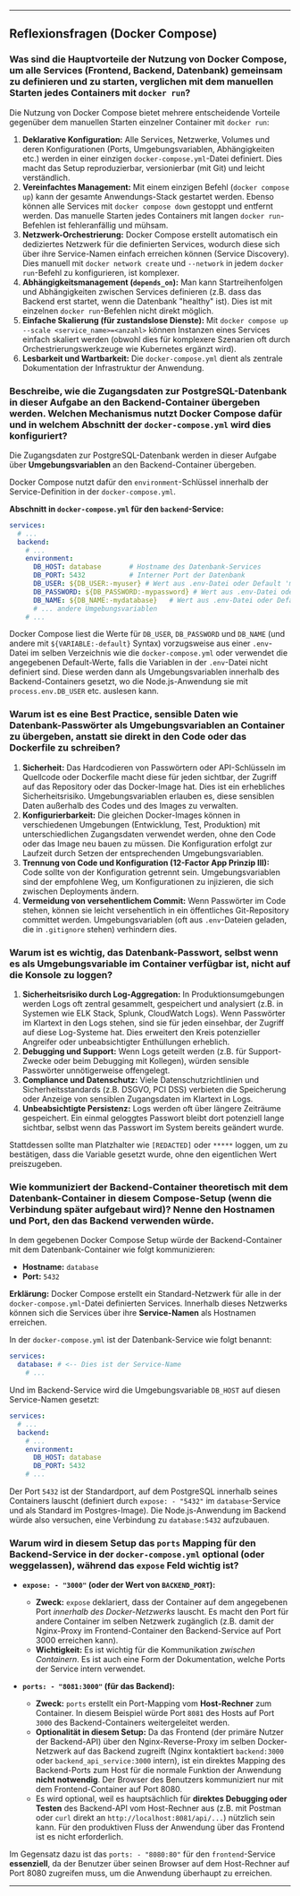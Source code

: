 
---

## Reflexionsfragen (Docker Compose)

### Was sind die Hauptvorteile der Nutzung von Docker Compose, um alle Services (Frontend, Backend, Datenbank) gemeinsam zu definieren und zu starten, verglichen mit dem manuellen Starten jedes Containers mit `docker run`?

Die Nutzung von Docker Compose bietet mehrere entscheidende Vorteile gegenüber dem manuellen Starten einzelner Container mit `docker run`:

1.  **Deklarative Konfiguration:** Alle Services, Netzwerke, Volumes und deren Konfigurationen (Ports, Umgebungsvariablen, Abhängigkeiten etc.) werden in einer einzigen `docker-compose.yml`-Datei definiert. Dies macht das Setup reproduzierbar, versionierbar (mit Git) und leicht verständlich.
2.  **Vereinfachtes Management:** Mit einem einzigen Befehl (`docker compose up`) kann der gesamte Anwendungs-Stack gestartet werden. Ebenso können alle Services mit `docker compose down` gestoppt und entfernt werden. Das manuelle Starten jedes Containers mit langen `docker run`-Befehlen ist fehleranfällig und mühsam.
3.  **Netzwerk-Orchestrierung:** Docker Compose erstellt automatisch ein dediziertes Netzwerk für die definierten Services, wodurch diese sich über ihre Service-Namen einfach erreichen können (Service Discovery). Dies manuell mit `docker network create` und `--network` in jedem `docker run`-Befehl zu konfigurieren, ist komplexer.
4.  **Abhängigkeitsmanagement (`depends_on`):** Man kann Startreihenfolgen und Abhängigkeiten zwischen Services definieren (z.B. dass das Backend erst startet, wenn die Datenbank "healthy" ist). Dies ist mit einzelnen `docker run`-Befehlen nicht direkt möglich.
5.  **Einfache Skalierung (für zustandslose Dienste):** Mit `docker compose up --scale <service_name>=<anzahl>` können Instanzen eines Services einfach skaliert werden (obwohl dies für komplexere Szenarien oft durch Orchestrierungswerkzeuge wie Kubernetes ergänzt wird).
6.  **Lesbarkeit und Wartbarkeit:** Die `docker-compose.yml` dient als zentrale Dokumentation der Infrastruktur der Anwendung.

### Beschreibe, wie die Zugangsdaten zur PostgreSQL-Datenbank in dieser Aufgabe an den Backend-Container übergeben werden. Welchen Mechanismus nutzt Docker Compose dafür und in welchem Abschnitt der `docker-compose.yml` wird dies konfiguriert?

Die Zugangsdaten zur PostgreSQL-Datenbank werden in dieser Aufgabe über **Umgebungsvariablen** an den Backend-Container übergeben.

Docker Compose nutzt dafür den `environment`-Schlüssel innerhalb der Service-Definition in der `docker-compose.yml`.

**Abschnitt in `docker-compose.yml` für den `backend`-Service:**

```yaml
services:
  # ...
  backend:
    # ...
    environment:
      DB_HOST: database       # Hostname des Datenbank-Services
      DB_PORT: 5432           # Interner Port der Datenbank
      DB_USER: ${DB_USER:-myuser} # Wert aus .env-Datei oder Default 'myuser'
      DB_PASSWORD: ${DB_PASSWORD:-mypassword} # Wert aus .env-Datei oder Default 'mypassword'
      DB_NAME: ${DB_NAME:-mydatabase}   # Wert aus .env-Datei oder Default 'mydatabase'
      # ... andere Umgebungsvariablen
    # ...
```

Docker Compose liest die Werte für `DB_USER`, `DB_PASSWORD` und `DB_NAME` (und andere mit `${VARIABLE:-default}` Syntax) vorzugsweise aus einer `.env`-Datei im selben Verzeichnis wie die `docker-compose.yml` oder verwendet die angegebenen Default-Werte, falls die Variablen in der `.env`-Datei nicht definiert sind. Diese werden dann als Umgebungsvariablen innerhalb des Backend-Containers gesetzt, wo die Node.js-Anwendung sie mit `process.env.DB_USER` etc. auslesen kann.

### Warum ist es eine Best Practice, sensible Daten wie Datenbank-Passwörter als Umgebungsvariablen an Container zu übergeben, anstatt sie direkt in den Code oder das Dockerfile zu schreiben?

1.  **Sicherheit:** Das Hardcodieren von Passwörtern oder API-Schlüsseln im Quellcode oder Dockerfile macht diese für jeden sichtbar, der Zugriff auf das Repository oder das Docker-Image hat. Dies ist ein erhebliches Sicherheitsrisiko. Umgebungsvariablen erlauben es, diese sensiblen Daten außerhalb des Codes und des Images zu verwalten.
2.  **Konfigurierbarkeit:** Die gleichen Docker-Images können in verschiedenen Umgebungen (Entwicklung, Test, Produktion) mit unterschiedlichen Zugangsdaten verwendet werden, ohne den Code oder das Image neu bauen zu müssen. Die Konfiguration erfolgt zur Laufzeit durch Setzen der entsprechenden Umgebungsvariablen.
3.  **Trennung von Code und Konfiguration (12-Factor App Prinzip III):** Code sollte von der Konfiguration getrennt sein. Umgebungsvariablen sind der empfohlene Weg, um Konfigurationen zu injizieren, die sich zwischen Deployments ändern.
4.  **Vermeidung von versehentlichem Commit:** Wenn Passwörter im Code stehen, können sie leicht versehentlich in ein öffentliches Git-Repository committet werden. Umgebungsvariablen (oft aus `.env`-Dateien geladen, die in `.gitignore` stehen) verhindern dies.

### Warum ist es wichtig, das Datenbank-Passwort, selbst wenn es als Umgebungsvariable im Container verfügbar ist, nicht auf die Konsole zu loggen?

1.  **Sicherheitsrisiko durch Log-Aggregation:** In Produktionsumgebungen werden Logs oft zentral gesammelt, gespeichert und analysiert (z.B. in Systemen wie ELK Stack, Splunk, CloudWatch Logs). Wenn Passwörter im Klartext in den Logs stehen, sind sie für jeden einsehbar, der Zugriff auf diese Log-Systeme hat. Dies erweitert den Kreis potenzieller Angreifer oder unbeabsichtigter Enthüllungen erheblich.
2.  **Debugging und Support:** Wenn Logs geteilt werden (z.B. für Support-Zwecke oder beim Debugging mit Kollegen), würden sensible Passwörter unnötigerweise offengelegt.
3.  **Compliance und Datenschutz:** Viele Datenschutzrichtlinien und Sicherheitsstandards (z.B. DSGVO, PCI DSS) verbieten die Speicherung oder Anzeige von sensiblen Zugangsdaten im Klartext in Logs.
4.  **Unbeabsichtigte Persistenz:** Logs werden oft über längere Zeiträume gespeichert. Ein einmal geloggtes Passwort bleibt dort potenziell lange sichtbar, selbst wenn das Passwort im System bereits geändert wurde.

Stattdessen sollte man Platzhalter wie `[REDACTED]` oder `*****` loggen, um zu bestätigen, dass die Variable gesetzt wurde, ohne den eigentlichen Wert preiszugeben.

### Wie kommuniziert der Backend-Container theoretisch mit dem Datenbank-Container in diesem Compose-Setup (wenn die Verbindung später aufgebaut wird)? Nenne den Hostnamen und Port, den das Backend verwenden würde.

In dem gegebenen Docker Compose Setup würde der Backend-Container mit dem Datenbank-Container wie folgt kommunizieren:

*   **Hostname:** `database`
*   **Port:** `5432`

**Erklärung:**
Docker Compose erstellt ein Standard-Netzwerk für alle in der `docker-compose.yml`-Datei definierten Services. Innerhalb dieses Netzwerks können sich die Services über ihre **Service-Namen** als Hostnamen erreichen.

In der `docker-compose.yml` ist der Datenbank-Service wie folgt benannt:
```yaml
services:
  database: # <-- Dies ist der Service-Name
    # ...
```
Und im Backend-Service wird die Umgebungsvariable `DB_HOST` auf diesen Service-Namen gesetzt:
```yaml
services:
  # ...
  backend:
    # ...
    environment:
      DB_HOST: database
      DB_PORT: 5432
    # ...
```
Der Port `5432` ist der Standardport, auf dem PostgreSQL innerhalb seines Containers lauscht (definiert durch `expose: - "5432"` im `database`-Service und als Standard im Postgres-Image). Die Node.js-Anwendung im Backend würde also versuchen, eine Verbindung zu `database:5432` aufzubauen.

### Warum wird in diesem Setup das `ports` Mapping für den Backend-Service in der `docker-compose.yml` optional (oder weggelassen), während das `expose` Feld wichtig ist?

*   **`expose: - "3000"` (oder der Wert von `BACKEND_PORT`):**
    *   **Zweck:** `expose` deklariert, dass der Container auf dem angegebenen Port *innerhalb des Docker-Netzwerks* lauscht. Es macht den Port für andere Container im selben Netzwerk zugänglich (z.B. damit der Nginx-Proxy im Frontend-Container den Backend-Service auf Port 3000 erreichen kann).
    *   **Wichtigkeit:** Es ist wichtig für die Kommunikation *zwischen Containern*. Es ist auch eine Form der Dokumentation, welche Ports der Service intern verwendet.

*   **`ports: - "8081:3000"` (für das Backend):**
    *   **Zweck:** `ports` erstellt ein Port-Mapping vom **Host-Rechner** zum Container. In diesem Beispiel würde Port `8081` des Hosts auf Port `3000` des Backend-Containers weitergeleitet werden.
    *   **Optionalität in diesem Setup:** Da das Frontend (der primäre Nutzer der Backend-API) über den Nginx-Reverse-Proxy im selben Docker-Netzwerk auf das Backend zugreift (Nginx kontaktiert `backend:3000` oder `backend_api_service:3000` intern), ist ein direktes Mapping des Backend-Ports zum Host für die normale Funktion der Anwendung **nicht notwendig**. Der Browser des Benutzers kommuniziert nur mit dem Frontend-Container auf Port 8080.
    *   Es wird optional, weil es hauptsächlich für **direktes Debugging oder Testen** des Backend-API vom Host-Rechner aus (z.B. mit Postman oder `curl` direkt an `http://localhost:8081/api/...`) nützlich sein kann. Für den produktiven Fluss der Anwendung über das Frontend ist es nicht erforderlich.

Im Gegensatz dazu ist das `ports: - "8080:80"` für den `frontend`-Service **essenziell**, da der Benutzer über seinen Browser auf dem Host-Rechner auf Port 8080 zugreifen muss, um die Anwendung überhaupt zu erreichen.

---